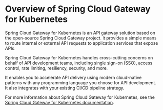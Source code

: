 # Overview of Spring Cloud Gateway for Kubernetes

Spring Cloud Gateway for Kubernetes is an API gateway solution based on the open-source
Spring Cloud Gateway project. It provides a simple means to route internal or external API requests
to application services that expose APIs.

Spring Cloud Gateway for Kubernetes handles cross-cutting concerns on behalf of API development teams,
including single sign-on (SSO), access control, rate limiting, resiliency, security, and more.

It enables you to accelerate API delivery using modern cloud-native patterns with any programming
language you choose for API development. It also integrates with your existing CI/CD pipeline strategy.

For more information about Spring Cloud Gateway for Kubernetes, see the
[Spring Cloud Gateway for Kubernetes documentation](https://docs.vmware.com/en/VMware-Spring-Cloud-Gateway-for-Kubernetes/index.html).
